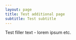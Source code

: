 ```yaml
---
layout: page
title: Test additional page 
subtitle: Test subtitle
---
```


Test filler text - lorem ipsum etc.